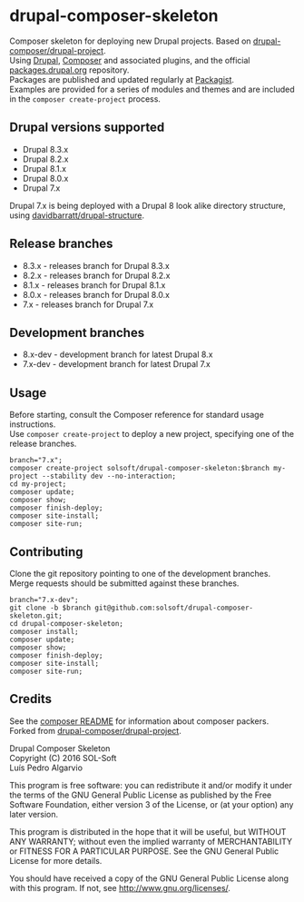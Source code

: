 # drupal-composer-skeleton
Composer skeleton for deploying new Drupal projects. Based on [drupal-composer/drupal-project](https://github.com/drupal-composer/drupal-project).  
Using [Drupal](https://drupal.org/), [Composer](https://getcomposer.org/) and associated plugins, and the official [packages.drupal.org](http://drupal-composer.org/) repository.  
Packages are published and updated regularly at [Packagist](https://packagist.org/packages/solsoft/drupal-composer-skeleton).  
Examples are provided for a series of modules and themes and are included in the `composer create-project` process.

## Drupal versions supported
- Drupal 8.3.x
- Drupal 8.2.x
- Drupal 8.1.x
- Drupal 8.0.x
- Drupal 7.x

Drupal 7.x is being deployed with a Drupal 8 look alike directory structure, using [davidbarratt/drupal-structure](https://github.com/davidbarratt/drupal-structure).

## Release branches
- 8.3.x   - releases branch for Drupal 8.3.x
- 8.2.x   - releases branch for Drupal 8.2.x
- 8.1.x   - releases branch for Drupal 8.1.x
- 8.0.x   - releases branch for Drupal 8.0.x
- 7.x     - releases branch for Drupal 7.x

## Development branches
- 8.x-dev - development branch for latest Drupal 8.x
- 7.x-dev - development branch for latest Drupal 7.x

## Usage

Before starting, consult the Composer reference for standard usage instructions.  
Use `composer create-project` to deploy a new project, specifying one of the release branches.

```
branch="7.x";
composer create-project solsoft/drupal-composer-skeleton:$branch my-project --stability dev --no-interaction;
cd my-project;
composer update;
composer show;
composer finish-deploy;
composer site-install;
composer site-run;
```

## Contributing

Clone the git repository pointing to one of the development branches.  
Merge requests should be submitted against these branches.

```
branch="7.x-dev";
git clone -b $branch git@github.com:solsoft/drupal-composer-skeleton.git;
cd drupal-composer-skeleton;
composer install;
composer update;
composer show;
composer finish-deploy;
composer site-install;
composer site-run;
```

## Credits

See the [composer README](composer/README.md) for information about composer packers.  
Forked from [drupal-composer/drupal-project](https://github.com/drupal-composer/drupal-project).

Drupal Composer Skeleton  
Copyright (C) 2016 SOL-Soft  
Luís Pedro Algarvio

This program is free software: you can redistribute it and/or modify
it under the terms of the GNU General Public License as published by
the Free Software Foundation, either version 3 of the License, or
(at your option) any later version.

This program is distributed in the hope that it will be useful,
but WITHOUT ANY WARRANTY; without even the implied warranty of
MERCHANTABILITY or FITNESS FOR A PARTICULAR PURPOSE.  See the
GNU General Public License for more details.

You should have received a copy of the GNU General Public License
along with this program.  If not, see <http://www.gnu.org/licenses/>.
